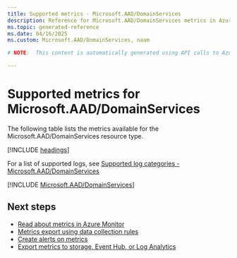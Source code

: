 ```yaml
---
title: Supported metrics - Microsoft.AAD/DomainServices
description: Reference for Microsoft.AAD/DomainServices metrics in Azure Monitor.
ms.topic: generated-reference
ms.date: 04/16/2025
ms.custom: Microsoft.AAD/DomainServices, naam

# NOTE:  This content is automatically generated using API calls to Azure. Any edits made on these files will be overwritten in the next run of the script. 

---
```


  
# Supported metrics for Microsoft.AAD/DomainServices
  
The following table lists the metrics available for the Microsoft.AAD/DomainServices resource type.  
  
  
[!INCLUDE [headings](~/reusable-content/ce-skilling/azure/includes/azure-monitor/reference/metrics/metrics-headings.md)]  
  
  
  
For a list of supported logs, see [Supported log categories - Microsoft.AAD/DomainServices](../supported-logs/microsoft-aad-domainservices-logs.md)  
  
 

[!INCLUDE [Microsoft.AAD/DomainServices](~/reusable-content/ce-skilling/azure/includes/azure-monitor/reference/metrics/microsoft-aad-domainservices-metrics-include.md)]  



## Next steps

- [Read about metrics in Azure Monitor](/azure/azure-monitor/data-platform)
- [Metrics export using data collection rules](/azure/azure-monitor/essentials/data-collection-metrics)
- [Create alerts on metrics](/azure/azure-monitor/alerts/alerts-overview)
- [Export metrics to storage, Event Hub, or Log Analytics](/azure/azure-monitor/essentials/platform-logs-overview)

